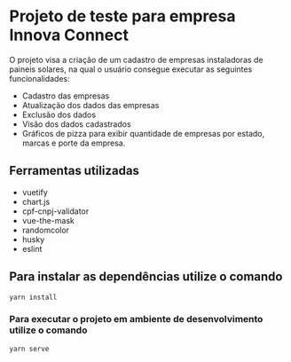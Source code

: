 # Projeto de teste para empresa Innova Connect

O projeto visa a criação de um cadastro de empresas instaladoras de paineis solares,
na qual o usuário consegue executar as seguintes funcionalidades:

- Cadastro das empresas
- Atualização dos dados das empresas
- Exclusão dos dados
- Visão dos dados cadastrados
- Gráficos de pizza para exibir quantidade de empresas por estado, marcas e porte da empresa.

## Ferramentas utilizadas

- vuetify
- chart.js
- cpf-cnpj-validator
- vue-the-mask
- randomcolor
- husky
- eslint

## Para instalar as dependências utilize o comando

```
yarn install
```

### Para executar o projeto em ambiente de desenvolvimento utilize o comando

```
yarn serve
```
